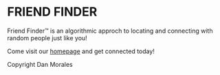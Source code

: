 # FRIEND FINDER
Friend Finder™ is an algorithmic approch to locating and connecting with random people just like you!

Come visit our [homepage](https://shrouded-shelf-56314.herokuapp.com/) and get connected today!

Copyright Dan Morales